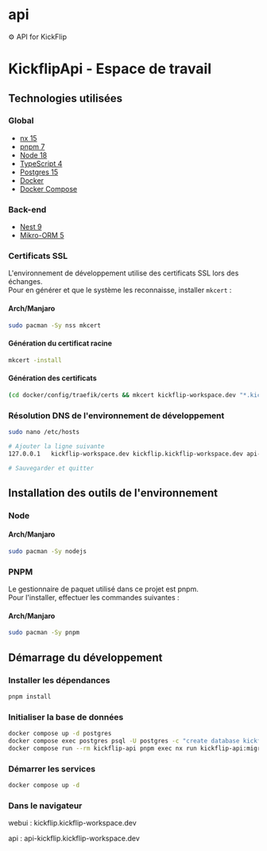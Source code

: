 # api
⚙️ API for KickFlip

# KickflipApi - Espace de travail

## Technologies utilisées

### Global

- [nx 15](https://nx.dev/)
- [pnpm 7](https://pnpm.js.org/)
- [Node 18](https://nodejs.org/)
- [TypeScript 4](https://www.typescriptlang.org/)
- [Postgres 15](https://www.postgresql.org/)
- [Docker](https://www.docker.com/)
- [Docker Compose](https://docs.docker.com/compose/)

### Back-end

- [Nest 9](https://nestjs.com/)
- [Mikro-ORM 5](https://mikro-orm.io/)

### Certificats SSL

L'environnement de développement utilise des certificats SSL lors des échanges.  
Pour en générer et que le système les reconnaisse, installer `mkcert` :

#### **Arch/Manjaro**

```bash
sudo pacman -Sy nss mkcert
```

#### **Génération du certificat racine**

```bash
mkcert -install
```

#### **Génération des certificats**

```bash
(cd docker/config/traefik/certs && mkcert kickflip-workspace.dev "*.kickflip-workspace.dev")
```

### Résolution DNS de l'environnement de développement

```bash
sudo nano /etc/hosts

# Ajouter la ligne suivante
127.0.0.1	kickflip-workspace.dev kickflip.kickflip-workspace.dev api-kickflip.kickflip-workspace.dev

# Sauvegarder et quitter
```


## Installation des outils de l'environnement

### Node

#### **Arch/Manjaro**

```bash
sudo pacman -Sy nodejs
```

### PNPM

Le gestionnaire de paquet utilisé dans ce projet est pnpm.  
Pour l'installer, effectuer les commandes suivantes :

#### **Arch/Manjaro**

```bash
sudo pacman -Sy pnpm
```

## Démarrage du développement

### **Installer les dépendances**

```bash
pnpm install
```

### **Initialiser la base de données**

```bash
docker compose up -d postgres
docker compose exec postgres psql -U postgres -c "create database kickflip"
docker compose run --rm kickflip-api pnpm exec nx run kickflip-api:migrate
```

### **Démarrer les services**

```bash
docker compose up -d
```

### **Dans le navigateur**

webui : kickflip.kickflip-workspace.dev

api : api-kickflip.kickflip-workspace.dev
